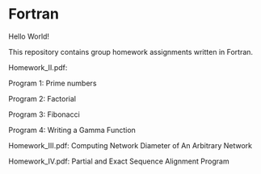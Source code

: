 # Fortran

Hello World!

This repository contains group homework assignments written in Fortran. 

Homework_II.pdf:

Program 1: Prime numbers

Program 2: Factorial

Program 3: Fibonacci 

Program 4: 
Writing a Gamma Function

Homework_III.pdf:
Computing Network Diameter of An Arbitrary Network

Homework_IV.pdf:
Partial and Exact Sequence Alignment Program
